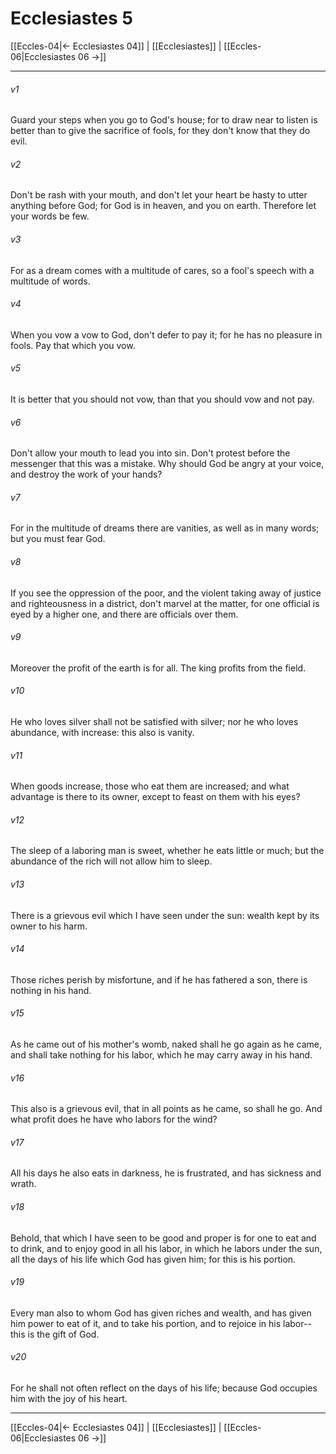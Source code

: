 # Ecclesiastes 5

[[Eccles-04|← Ecclesiastes 04]] | [[Ecclesiastes]] | [[Eccles-06|Ecclesiastes 06 →]]
***



###### v1 
Guard your steps when you go to God's house; for to draw near to listen is better than to give the sacrifice of fools, for they don't know that they do evil. 

###### v2 
Don't be rash with your mouth, and don't let your heart be hasty to utter anything before God; for God is in heaven, and you on earth. Therefore let your words be few. 

###### v3 
For as a dream comes with a multitude of cares, so a fool's speech with a multitude of words. 

###### v4 
When you vow a vow to God, don't defer to pay it; for he has no pleasure in fools. Pay that which you vow. 

###### v5 
It is better that you should not vow, than that you should vow and not pay. 

###### v6 
Don't allow your mouth to lead you into sin. Don't protest before the messenger that this was a mistake. Why should God be angry at your voice, and destroy the work of your hands? 

###### v7 
For in the multitude of dreams there are vanities, as well as in many words; but you must fear God. 

###### v8 
If you see the oppression of the poor, and the violent taking away of justice and righteousness in a district, don't marvel at the matter, for one official is eyed by a higher one, and there are officials over them. 

###### v9 
Moreover the profit of the earth is for all. The king profits from the field. 

###### v10 
He who loves silver shall not be satisfied with silver; nor he who loves abundance, with increase: this also is vanity. 

###### v11 
When goods increase, those who eat them are increased; and what advantage is there to its owner, except to feast on them with his eyes? 

###### v12 
The sleep of a laboring man is sweet, whether he eats little or much; but the abundance of the rich will not allow him to sleep. 

###### v13 
There is a grievous evil which I have seen under the sun: wealth kept by its owner to his harm. 

###### v14 
Those riches perish by misfortune, and if he has fathered a son, there is nothing in his hand. 

###### v15 
As he came out of his mother's womb, naked shall he go again as he came, and shall take nothing for his labor, which he may carry away in his hand. 

###### v16 
This also is a grievous evil, that in all points as he came, so shall he go. And what profit does he have who labors for the wind? 

###### v17 
All his days he also eats in darkness, he is frustrated, and has sickness and wrath. 

###### v18 
Behold, that which I have seen to be good and proper is for one to eat and to drink, and to enjoy good in all his labor, in which he labors under the sun, all the days of his life which God has given him; for this is his portion. 

###### v19 
Every man also to whom God has given riches and wealth, and has given him power to eat of it, and to take his portion, and to rejoice in his labor--this is the gift of God. 

###### v20 
For he shall not often reflect on the days of his life; because God occupies him with the joy of his heart.

***
[[Eccles-04|← Ecclesiastes 04]] | [[Ecclesiastes]] | [[Eccles-06|Ecclesiastes 06 →]]
